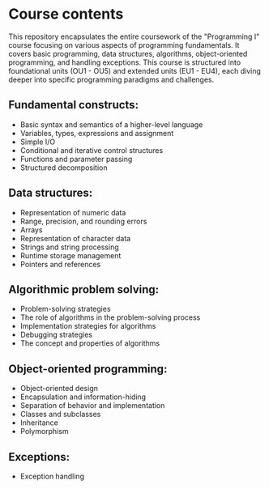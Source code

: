 # Course contents
This repository encapsulates the entire coursework of the "Programming I" course focusing on various aspects of programming fundamentals. It covers basic programming, data structures, algorithms, object-oriented programming, and handling exceptions. This course is structured into foundational units (OU1 - OU5) and extended units (EU1 - EU4), each diving deeper into specific programming paradigms and challenges.

## Fundamental constructs:
* Basic syntax and semantics of a higher-level language
* Variables, types, expressions and assignment
* Simple I/O
* Conditional and iterative control structures
* Functions and parameter passing
* Structured decomposition

## Data structures:
* Representation of numeric data
* Range, precision, and rounding errors
* Arrays
* Representation of character data
* Strings and string processing
* Runtime storage management
* Pointers and references

## Algorithmic problem solving:
* Problem-solving strategies
* The role of algorithms in the problem-solving process
* Implementation strategies for algorithms
* Debugging strategies
* The concept and properties of algorithms

## Object-oriented programming:
* Object-oriented design
* Encapsulation and information-hiding
* Separation of behavior and implementation
* Classes and subclasses
* Inheritance
* Polymorphism

## Exceptions:
* Exception handling
